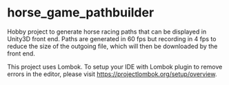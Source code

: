 # horse_game_pathbuilder
Hobby project to generate horse racing paths that can be displayed in Unity3D front end. Paths are generated in 60 fps but recording in 4 fps to reduce the size of the outgoing file, which will then be downloaded by the front end.

This project uses Lombok. To setup your IDE with Lombok plugin to remove errors in the editor, please visit https://projectlombok.org/setup/overview.
